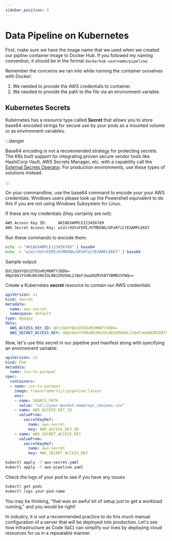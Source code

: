 ```yaml
---
sidebar_position: 5
---
```


# Data Pipeline on Kubernetes

First, make sure we have the image name that we used when we created our pipline container image to Docker Hub. If you followed my naming convention, it should be in the format `dockerhub-username/pipeline`.

Remember the concerns we ran into while running the container ourselves with Docker:
1. We needed to provide the AWS credentials to container.
2. We needed to provide the path to the file via an environment variable.

## Kubernetes Secrets
Kubernetes has a resource type called **Secret** that allows you to store base64-encoded strings for secure use by your pods as a mounted volume or as environment variables.

:::danger

Base64 encoding is not a recommended strategy for protecting secrets. The K8s built support for integrating proven secure vendor tools like HashiCorp Vault, AWS Secrets Manager, etc. with a capability call the [External Secrets Operator](https://external-secrets.io/latest/). For production environments, use these types of solutions instead. 

:::

On your commandline, use the base64 command to encode your your AWS credentials. Windows users please look up the Powershell equivalent to do this if you are not using Windows Subsystem for Linux.

If these are my credentials (they certainly are not):
```bash
AWS Access Key ID:     AKIAEXAMPLE123456789
AWS Secret Access Key: wJalrXUtnFEMI/K7MDENG/bPxRfiCYEXAMPLEKEY
```

Run these commands to encode them:
```bash
echo -n "AKIAEXAMPLE123456789" | base64
echo -n "wJalrXUtnFEMI/K7MDENG/bPxRfiCYEXAMPLEKEY" | base64
```

Sample output:
```
QUtJQUVYQU1QTEUxMjM0NTY3ODk=
d0phbHJYVXRuRkVNSS9LN01ERU5HL2JQeFJmaUNZRVhBTVBMRUtFWQ==
```

Create a Kubernetes **secret** resource to contain our AWS credentials
```yaml title="aws-secret.yaml"
apiVersion: v1
kind: Secret
metadata:
  name: aws-secret
  namespace: default
type: Opaque
data:
  AWS_ACCESS_KEY_ID: QUtJQUVYQU1QTEUxMjM0NTY3ODk=
  AWS_SECRET_ACCESS_KEY: d0phbHJYVXRuRkVNSS9LN01ERU5HL2JQeFJmaUNZRVhBTVBMRUtFWQ==
```

Now, let's use this secret in our pipeline pod manifest along with specifying an environment variable:

```yaml title="aws-pipeline.yaml"
apiVersion: v1
kind: Pod
metadata:
  name: csv-to-parquet
spec:
  containers:
  - name: csv-to-parquet
    image: trevorrobertsjr/pipeline:latest
    env:
    - name: SOURCE_PATH
      value: "s3://your-bucket-name/nyc_reviews.csv"
    - name: AWS_ACCESS_KEY_ID
      valueFrom:
        secretKeyRef:
          name: aws-secret
          key: AWS_ACCESS_KEY_ID
    - name: AWS_SECRET_ACCESS_KEY
      valueFrom:
        secretKeyRef:
          name: aws-secret
          key: AWS_SECRET_ACCESS_KEY
```

```bash
kubectl apply -f aws-secret.yaml
kubectl apply -f aws-pipeline.yaml
```

Check the logs of your pod to see if you have any issues
```bash
kubectl get pods
kubectl logs your-pod-name
```

You may be thinking, "that was an awful lot of setup just to get a workload running," and you would be right!

In industry, it is not a recommended practice to do this much manual configuration of a server that will be deployed into production. Let's see how Infrastructure as Code (IaC) can simplify our lives by deploying cloud resources for us in a repeatable manner.



